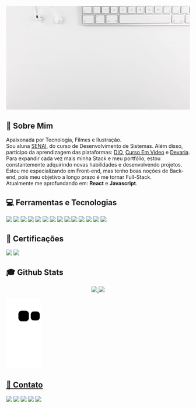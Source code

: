<img src="https://github.com/LiihDev/Liihdev/blob/main/Liza%20Oliveira.gif" target="_blank"></a><br>

## :raising_hand: Sobre Mim

Apaixonada por Tecnologia, Filmes e Ilustração.<br>
Sou aluna <a href="https://www.sp.senai.br/" target="_blank">SENAI</a>, do curso de Desenvolvimento de Sistemas. Além disso, participo da aprendizagem das plataformas: <a href="https://www.dio.me" target="_blank">DIO<a/>, <a href="https://www.cursoemvideo.com/" target="_blank">Curso Em Video</a> e <a href="https://www.devaria.com.br/" target="_blank">Devaria</a>.<br>
Para expandir cada vez mais minha Stack e meu portfólio, estou constantemente adquirindo novas habilidades e desenvolvendo projetos.<br>
Estou me especializando em Front-end, mas tenho boas noções de Back-end, pois meu objetivo a longo prazo é me tornar Full-Stack.<br>
Atualmente me aprofundando em: <b>React</b> e <b>Javascript</b>.<br>
 
## 💻 Ferramentas e Tecnologias
<img src="https://img.shields.io/badge/Canva-0a9396?style=for-the-badge&logo=canva&logoColor=white" target="_blank"></a>
<img src="https://img.shields.io/badge/CSS3-1b4965?style=for-the-badge&logo=css3&logoColor=white" target="_blank"></a>
<img src="https://img.shields.io/badge/Git-f24b04?style=for-the-badge&logo=git&logoColor=white"></a>
<img src="https://img.shields.io/badge/Github-0c0f0a?style=for-the-badge&logo=github&logoColor=white" target="_blank"></a>
<img src="https://img.shields.io/badge/HTML5-eb6424?style=for-the-badge&logo=html5&logoColor=white" target="_blank"></a>
<img src="https://img.shields.io/badge/Ilustrator-bc8034?style=for-the-badge&logo=adobeillustrator&logoColor=white" target="_blank"></a>
<img src="https://img.shields.io/badge/JavaScript-f3de2c?style=for-the-badge&logo=javascript&logoColor=black" target="_blank"></a>
<img src="https://img.shields.io/badge/Microsoft Office-f24b04?style=for-the-badge&logo=microsoftoffice&logoColor=white" target="_blank"></a>
<img src="https://img.shields.io/badge/Linux-0c0f0a?style=for-the-badge&logo=linux&logoColor=white" target="_blank"></a>
<img src="https://img.shields.io/badge/Photoshop-022b3a?style=for-the-badge&logo=adobephotoshop&logoColor=white" target="_blank"></a>
<img src="https://img.shields.io/badge/Python-5d2a42?style=for-the-badge&logo=python&logoColor=white" target="_blank"></a>
<img src="https://img.shields.io/badge/React-218380?style=for-the-badge&logo=react&logoColor=white" target="_blank"></a>
<img src="https://img.shields.io/badge/React Native-16697a?style=for-the-badge&logo=react&logoColor=white" target="_blank"></a>
<img src="https://img.shields.io/badge/Windows-613f75?style=for-the-badge&logo=windows&logoColor=white" target="_blank"></a>
<br>

## 🚀 Certificações
<img src="https://img.shields.io/badge/AI900 - Azure-58a4b0?style=for-the-badge&logo=microsoftazure&logoColor=white" target="_blank"></a>
<img src="https://img.shields.io/badge/GCDF - Google Cloud Foundation-eb6424?style=for-the-badge&logo=googlecloud&logoColor=white" target="_blank"></a>
<br>

## :mortar_board: Github Stats
<div align="center">
<a href="https://github.com/LiihDev">
<img height="180em" src="https://github-readme-stats.vercel.app/api?username=LiihDev&show_icons=true&theme=dracula&include_all_commits=true&count_private=true"/>
<img height="180em" src="https://github-readme-stats.vercel.app/api/top-langs/?username=LiihDev&layout=compact&langs_count=7&theme=dracula"/>
</div>
  
![Snake animation](https://github.com/LiihDev/LiihDev/blob/output/github-contribution-grid-snake.svg)

## :iphone: Contato
<a href="https://www.youtube.com/seu-canal-youtube-aqui" target="_blank"><img src="https://img.shields.io/badge/YouTube-FF0000?style=for-the-badge&logo=youtube&logoColor=white" target="_blank"></a>
<a href="https://instagram.com/seu-usuário-instagram-aqui" target="_blank"><img src="https://img.shields.io/badge/-Instagram-%23E4405F?style=for-the-badge&logo=instagram&logoColor=white" target="_blank"></a>
<a href="https://www.twitch.tv/seu-usuário-aqui" target="_blank"><img src="https://img.shields.io/badge/Twitch-9146FF?style=for-the-badge&logo=twitch&logoColor=white" target="_blank"></a>
<a href = "mailto:contato@seu-usuário-aqui"><img src="https://img.shields.io/badge/Gmail-D14836?style=for-the-badge&logo=gmail&logoColor=white" target="_blank"></a>
<a href="https://www.linkedin.com/in/seu-usuário-linkedln-aqui" target="_blank"><img src="https://img.shields.io/badge/-LinkedIn-%230077B5?style=for-the-badge&logo=linkedin&logoColor=white" target="_blank"></a>   
